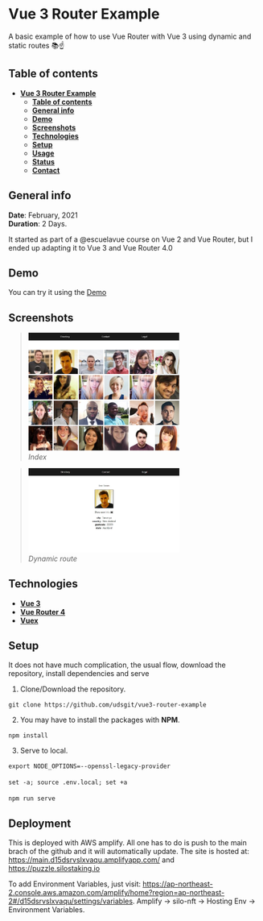 # **Vue 3 Router Example**

A basic example of how to use Vue Router with Vue 3 using dynamic and static routes 📚☝️

## **Table of contents**

- [**Vue 3 Router Example**](#vue-3-router-example)
    - [**Table of contents**](#table-of-contents)
    - [**General info**](#general-info)
    - [**Demo**](#demo)
    - [**Screenshots**](#screenshots)
    - [**Technologies**](#technologies)
    - [**Setup**](#setup)
    - [**Usage**](#usage)
    - [**Status**](#status)
    - [**Contact**](#contact)


## **General info**

**Date**: February, 2021  
**Duration**: 2 Days.

It started as part of a @escuelavue course on Vue 2 and Vue Router, but I ended up adapting it to Vue 3 and Vue Router 4.0

## **Demo**

You can try it using the [Demo](https://vue-router-class.netlify.app/)

## **Screenshots**

> <img src="images_repo/index.jpg" width="300"/><br><i>Index</i>

> <img src="images_repo/dinamic.jpg" width="300"/><br><i>Dynamic route</i>

## **Technologies**

- [**Vue 3**](https://v3.vuejs.org/)
- [**Vue Router 4**](https://next.router.vuejs.org/)
- [**Vuex**](https://next.vuex.vuejs.org/)

## **Setup**

It does not have much complication, the usual flow, download the repository, install dependencies and serve


1. Clone/Download the repository.

```console
git clone https://github.com/udsgit/vue3-router-example
```

2. You may have to install the packages with **NPM**.

```console
npm install
```

3. Serve to local.

```console
export NODE_OPTIONS=--openssl-legacy-provider

set -a; source .env.local; set +a

npm run serve
```


## **Deployment**

This is deployed with AWS amplify. All one has to do is push to the main brach of the github and it will automatically update.
The site is hosted at: https://main.d15dsrvslxvaqu.amplifyapp.com/ and https://puzzle.silostaking.io

To add Environment Variables, just visit: https://ap-northeast-2.console.aws.amazon.com/amplify/home?region=ap-northeast-2#/d15dsrvslxvaqu/settings/variables. Amplify -> silo-nft -> Hosting Env -> Environment Variables.

